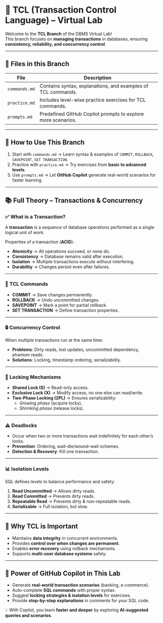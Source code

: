 # 🔄 TCL (Transaction Control Language) – Virtual Lab

Welcome to the **TCL Branch** of the DBMS Virtual Lab!  
This branch focuses on **managing transactions** in databases, ensuring **consistency, reliability, and concurrency control**.

---

## 📂 Files in this Branch

| File | Description |
|------|-------------|
| `commands.md` | Contains syntax, explanations, and examples of TCL commands. |
| `practice.md` | Includes level-wise practice exercises for TCL commands. |
| `prompts.md` | Predefined GitHub Copilot prompts to explore more scenarios. |

---

## 📝 How to Use This Branch
1. Start with `commands.md` → Learn syntax & examples of `COMMIT`, `ROLLBACK`, `SAVEPOINT`, `SET TRANSACTION`.  
2. Practice with `practice.md` → Try exercises from **basic to advanced levels**.  
3. Use `prompts.md` → Let **GitHub Copilot** generate real-world scenarios for faster learning.

---

## 📚 Full Theory – Transactions & Concurrency

### ✅ What is a Transaction?
A **transaction** is a sequence of database operations performed as a single logical unit of work.  

Properties of a transaction (**ACID**):  
- **Atomicity** → All operations succeed, or none do.  
- **Consistency** → Database remains valid after execution.  
- **Isolation** → Multiple transactions execute without interfering.  
- **Durability** → Changes persist even after failures.  

---

### 🔑 TCL Commands
- **COMMIT** → Save changes permanently.  
- **ROLLBACK** → Undo uncommitted changes.  
- **SAVEPOINT** → Mark a point for partial rollback.  
- **SET TRANSACTION** → Define transaction properties.  

---

### 🔒 Concurrency Control
When multiple transactions run at the same time:  
- **Problems**: Dirty reads, lost updates, uncommitted dependency, phantom reads.  
- **Solutions**: Locking, timestamp ordering, serializability.  

---

### 🔐 Locking Mechanisms
- **Shared Lock (S)** → Read-only access.  
- **Exclusive Lock (X)** → Modify access, no one else can read/write.  
- **Two-Phase Locking (2PL)** → Ensures serializability:  
  - *Growing phase* (acquire locks).  
  - *Shrinking phase* (release locks).  

---

### ⚠️ Deadlocks
- Occur when two or more transactions wait indefinitely for each other’s locks.  
- **Prevention**: Ordering, wait-die/wound-wait schemes.  
- **Detection & Recovery**: Kill one transaction.  

---

### 📊 Isolation Levels
SQL defines levels to balance performance and safety:  
1. **Read Uncommitted** → Allows dirty reads.  
2. **Read Committed** → Prevents dirty reads.  
3. **Repeatable Read** → Prevents dirty & non-repeatable reads.  
4. **Serializable** → Full isolation, but slow.  

---

## 🤝 Why TCL is Important
- Maintains **data integrity** in concurrent environments.  
- Provides **control over when changes are permanent**.  
- Enables **error recovery** using rollback mechanisms.  
- Supports **multi-user database systems** safely.  

---

## 🚀 Power of GitHub Copilot in This Lab
- Generate **real-world transaction scenarios** (banking, e-commerce).  
- Auto-complete **SQL commands** with proper syntax.  
- Suggest **locking strategies & isolation levels** for exercises.  
- Provide **step-by-step explanations** in comments for your SQL code.  

💡 With Copilot, you learn **faster and deeper** by exploring **AI-suggested queries and scenarios**.
